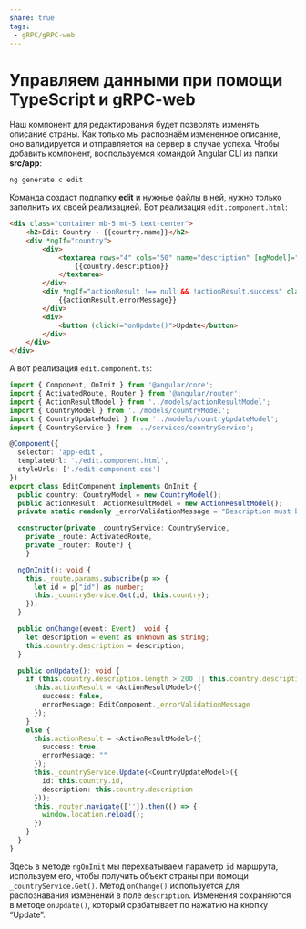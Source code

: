 ```yaml
---
share: true
tags:
 - gRPC/gRPC-web
---
```

# Управляем данными при помощи TypeScript и gRPC-web
Наш компонент для редактирования будет позволять изменять описание страны. Как только мы распознаём измененное описание, оно валидируется и отправляется на сервер в случае успеха.
Чтобы добавить компонент, воспользуемся командой Angular CLI из папки **src/app**:
```bash
ng generate c edit
```
Команда создаст подпапку **edit** и нужные файлы в ней, нужно только заполнить их своей реализацией.
Вот реализация `edit.component.html`:
```html
<div class="container mb-5 mt-5 text-center">
    <h2>Edit Country - {{country.name}}</h2>
    <div *ngIf="country">
        <div>
            <textarea rows="4" cols="50" name="description" [ngModel]="country.description" (ngModelChange)="onChange($event)">
                {{country.description}}
            </textarea>
        </div>
        <div *ngIf="actionResult !== null && !actionResult.success" class="text-danger">
            {{actionResult.errorMessage}}
        </div>
        <div>
            <button (click)="onUpdate()">Update</button>
        </div>
    </div>
</div>
```
А вот реализация `edit.component.ts`:
```ts
import { Component, OnInit } from '@angular/core';
import { ActivatedRoute, Router } from '@angular/router';
import { ActionResultModel } from '../models/actionResultModel';
import { CountryModel } from '../models/countryModel';
import { CountryUpdateModel } from '../models/countryUpdateModel';
import { CountryService } from '../services/countryService';

@Component({
  selector: 'app-edit',
  templateUrl: './edit.component.html',
  styleUrls: ['./edit.component.css']
})
export class EditComponent implements OnInit {
  public country: CountryModel = new CountryModel();
  public actionResult: ActionResultModel = new ActionResultModel();
  private static readonly _errorValidationMessage = "Description must be between 20 and 200 characters";

  constructor(private _countryService: CountryService,
    private _route: ActivatedRoute,
    private _router: Router) {
    }

  ngOnInit(): void {
    this._route.params.subscribe(p => {
      let id = p["id"] as number;
      this._countryService.Get(id, this.country);
    });
  }

  public onChange(event: Event): void {
    let description = event as unknown as string;
    this.country.description = description;
  }

  public onUpdate(): void {
    if (this.country.description.length > 200 || this.country.description.length < 20) {
      this.actionResult = <ActionResultModel>({
        success: false,
        errorMessage: EditComponent._errorValidationMessage
      });
    }
    else {
      this.actionResult = <ActionResultModel>({
        success: true,
        errorMessage: ""
      });
      this._countryService.Update(<CountryUpdateModel>({
        id: this.country.id,
        description: this.country.description
      }));
      this._router.navigate(['']).then(() => {
        window.location.reload();
      })
    }
  }
}
```
Здесь в методе `ngOnInit` мы перехватываем параметр `id` маршрута, используем его, чтобы получить объект страны при помощи `_countryService.Get()`. Метод `onChange()` используется для распознавания изменений в поле `description`. Изменения сохраняются в методе `onUpdate()`, который срабатывает по нажатию на кнопку “Update”.